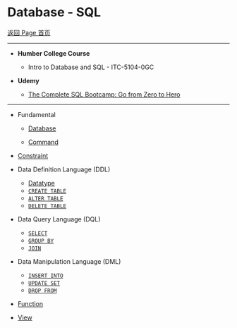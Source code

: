 # Database - SQL

[返回 Page 首页](../../index.md)

---

- **Humber College Course**

  - Intro to Database and SQL - ITC-5104-0GC

- **Udemy**
  - [The Complete SQL Bootcamp: Go from Zero to Hero](https://www.udemy.com/course/the-complete-sql-bootcamp/)

---

- Fundamental

  - [Database](./database.md)

  - [Command](./command/command.md)

- [Constraint](./constraint/constraint.md)

- Data Definition Language (DDL)

  - [Datatype](./DDL/datetype.md)
  - [`CREATE TABLE`](./DDL/create_tb.md)
  - [`ALTER TABLE`](./DDL/alter_tb.md)
  - [`DELETE TABLE`](./DDL/delete_tb.md)

- Data Query Language (DQL)

  - [`SELECT`](./DQL/select.md)
  - [`GROUP BY`](./DQL/group_by.md)
  - [`JOIN`](./DQL/join.md)

- Data Manipulation Language (DML)

  - [`INSERT INTO`](./DML/insert_into.md)
  - [`UPDATE SET`](./DML/update_set.md)
  - [`DROP FROM`](./DML/drop_from.md)

- [Function](./function/function.md)

- [View](./view/view.md)
